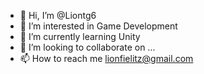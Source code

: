 - 👋 Hi, I’m @Liontg6
- 👀 I’m interested in Game Development
- 🌱 I’m currently learning Unity
- 💞️ I’m looking to collaborate on ...
- 📫 How to reach me lionfielitz@gmail.com

<!---
Liontg6/Liontg6 is a ✨ special ✨ repository because its `README.md` (this file) appears on your GitHub profile.
You can click the Preview link to take a look at your changes.
--->
